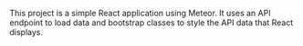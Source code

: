 This project is a simple React application using Meteor.
It uses an API endpoint to load data and bootstrap classes to style the API data that React displays.